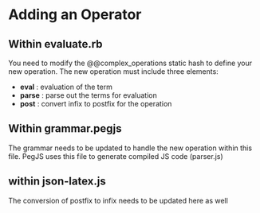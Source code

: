 # Adding an Operator

## Within evaluate.rb
 
 You need to modify the @@complex_operations static hash to define your new operation. The new operation must include three elements:
   + **eval** : evaluation of the term
   + **parse** : parse out the terms for evaluation
   + **post** : convert infix to postfix for the operation 

## Within grammar.pegjs
The grammar needs to be updated to handle the new operation within this file. PegJS uses this file to generate compiled JS code (parser.js)

## within json-latex.js
The conversion of postfix to infix needs to be updated here as well

